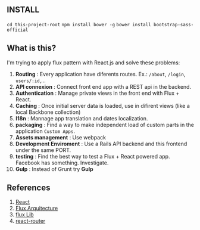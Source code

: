 ## INSTALL
`cd this-project-root`
`npm install bower -g`
`bower install bootstrap-sass-official`


## What is this?
I'm trying to apply flux pattern with React.js and solve these problems:

1. **Routing** : Every application have diferents routes. Ex.: `/about`, `/login`, `users/:id`,...
2. **API connexion** : Connect front end app with a REST api in the backend.
3. **Authentication** : Manage private views in the front end with Flux + React.
4. **Caching** : Once initial server data is loaded, use in difirent views (like a local Backbone collection)
5. **I18n** : Mannage app translation and dates localization.
6. **packaging** : Find a way to make independent load of custom parts in the application `Custom Apps`.
7. **Assets management** : Use webpack
7. **Development Enviroment** : Use a Rails API backend and this frontend under the same PORT.
8. **testing** : Find the best way to test a Flux + React powered app. Facebook has something. Investigate.
8. **Gulp** : Instead of Grunt try __Gulp__

## References

1. [React](http://facebook.github.io/react)
2. [Flux Arquitecture](http://facebook.github.io/react/docs/flux-overview.html)
3. [flux Lib](https://github.com/facebook/flux)
4. [react-router](https://github.com/rackt/react-router)
